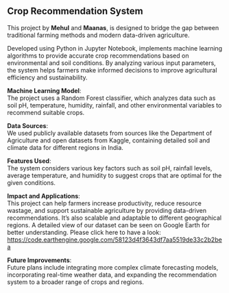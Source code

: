 ## Crop Recommendation System
This project by **Mehul** and **Maanas**, is designed to bridge the gap between traditional farming methods and modern data-driven agriculture.

Developed using Python in Jupyter Notebook, implements machine learning algorithms to provide accurate crop recommendations based on environmental and soil conditions. By analyzing various input parameters, the system helps farmers make informed decisions to improve agricultural efficiency and sustainability.

**Machine Learning Model**: <br>
The project uses a Random Forest classifier, which analyzes data such as soil pH, temperature, humidity, rainfall, and other environmental variables to recommend suitable crops.

**Data Sources**: <br>
We used publicly available datasets from sources like the Department of Agriculture and open datasets from Kaggle, containing detailed soil and climate data for different regions in India.

**Features Used**: <br>
The system considers various key factors such as soil pH, rainfall levels, average temperature, and humidity to suggest crops that are optimal for the given conditions.

**Impact and Applications**: <br>
This project can help farmers increase productivity, reduce resource wastage, and support sustainable agriculture by providing data-driven recommendations. It’s also scalable and adaptable to different geographical regions. A detailed view of our dataset can be seen on Google Earth for better understanding. Please click here to have a look:
https://code.earthengine.google.com/58123d4f3643df7aa5519de33c2b2bea

**Future Improvements**: <br>
Future plans include integrating more complex climate forecasting models, incorporating real-time weather data, and expanding the recommendation system to a broader range of crops and regions.
